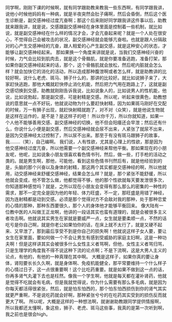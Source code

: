 同学啊，刚刚下课的时候啊，就有同学跟助教来教我一些东西啊，有同学跟我讲，说他小时候他妈妈有一种病，就是半夜突然会肚子痛啊，然后会昏倒，然后这个医生诊断是，副交感神经过度亢奋啊；那这个后来刚好同学跟我讲这件事以后，助教就来跟我讲，就是说，交感跟副交感神经在身体里面是控制着一些机制，就比如说，就是副交感神经在什么样的情况才会，才会亢奋起来呢？就是一个人处在很安心，不觉得自己会被攻击的状况，副交感神经就会能够亢奋啦。也就是跟人分隔敌对的心产生交感神经的亢奋，跟人相爱的心产生副交感，就是这种安心的状态，才能够让副交感神经起来。
那如果换一个角度来讲就是说，当我们交感神经兴奋的时候，力气会比较到肌肉去，就是这个骨骼肌，就是你要准备逃跑，准备打架，那如果你副交感神经起来的话，那个，这个骨骼肌就会放松，然后呢内脏就会怎么样？就会加快它的消化的活动，所以造成那种腹泄啊或者怎么样，就是助教讲的比较好啊，说什么老虎、斑马、狮子什么的，那讲的比较好。就比如说狮子来了，大家赶快逃跑，那他大概就赶快停止消化机能，然后把力气用在跑路上了，这就是副交感切换到交感，助教就刚刚告诉我说，比如说象人的，比如说男人的性机能，他说，比如说勃起，那是副交感，可是射精是交感。所以呢，听起来很黄色，助教想说的意思就一点不好玩，他就说动物为什么要赶快射精，因为如果斑马刚好在交配的时候，万一有狮子出现，就赶快射精就跑了，对不对（众笑），就是他说生物就是这样在运作的，是不是？是这样子的吧！
所以你千万，所以你就知道，如果一个人他不能够善用交感、副交感神经的切换，他不但会阳痿还会早泄；然后还有什么，你说什么小便是副交感，然后交感神经就会尿不出来，人紧张了就尿不出来，是因为交感神经太过控制了，所以尿不出来。那至于有没有斑马跟狮子的故事，我……..（笑），自己编啊。
我们说，人有性欲，尤其是心理上的性欲，那是因为他交感神经过度亢奋，所以他需要一个副交感神经来帮他平衡。那如果现在的小朋友呢，他呢，比如说象小朋友很喜欢看色情书刊，然后，做一些，打手枪的活动之类的。就是男生啊，那他，可能他，看到这些色情书刊然后有，就是他经验到的是，头脑的那个兴奋以及身体的射精，那这两个其实都是交感神经的啊，所以他就用，动交感神经来舒缓交感神经，结果会怎么样？就是，那个紧张不能舒缓，所以他就会变成，他不管怎么做，他都觉得不够，他的那个性欲就每天要发泄很多次，你知道那种感觉吗？就是，之所以现在小朋友会变得有那么那么的密集的一种性的需求，那不一定完全是因为他的年轻、体力旺盛，不一定，那旺盛是用错了神经，因为连射精都是动到交感。必须是那个觉得对方不会敌对我的那种，处于那种恋爱的心情的那种，那种东西要很久，那个人的身体他才能够平衡回来。
像大陆有一位教中医的人叫做王正龙啊，他讲的一段话其实也蛮有道理的，就是会被很多主义者攻击啊。他就说其实男生在家就是要威严一点，女生就是要柔顺一点，不然的话吃亏是你自己啊，就是你老公如果怕你的话，在床上就不太行了，就是又硬不起来、又早泄了，那到最后享受不到是你自己的损失啊！他就说这样子女人要，要让女生在家里面，要如何做一个不会让男生有感到受威胁的家庭主妇啊，这是一种功夫啊！但是这样讲其实会被很多什么女性主义者骂啊，但他，女性主义者骂归骂，只是生理学的角度我不得不说这种下流的论点啊；不是下流啊，这是大男人主义的论点，有他的，有他的一种真理在其中啊。
大概是这样子，如果你真的要让身体，肾阳要长长久久啊，就是身体啊、免疫机能健全，那平常要维持一个什么样子的心情过日子，这一点很重要啊！这个比吃药重要。就是如果不做到这一点的话，你再多肾气丸灌下去也是枉然。像我一个学生啊，他就是每天都在灌补肾药，他就是觉得不吃就会有毛病，但是我就觉得说，你为什么需要有那么多毛病，就是因为你每天都活得很紧张，然后，就是怕东怕西的，那个怕东怕西损伤到你的肾气其实就更严重啊，不是说吃药就会好啊，那种紧张兮兮的在吃药其实受到的损伤反而就更大了啊。
所以呢，大概是这样的一种想法啊，就谢谢助教跟同学提供情报啊，所以我都还太懂啊，象这些，狮子、老虎、斑马这些事，我真的是第一次听到啊，我之前也是很会high。
